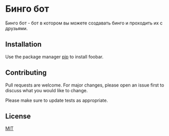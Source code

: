 # Бинго бот

Бинго бот - бот в котором вы можете создавать бинго и проходить их с друзьями.

## Installation

Use the package manager [pip](https://pip.pypa.io/en/stable/) to install foobar.


## Contributing

Pull requests are welcome. For major changes, please open an issue first
to discuss what you would like to change.

Please make sure to update tests as appropriate.

## License

[MIT](https://choosealicense.com/licenses/mit/)
